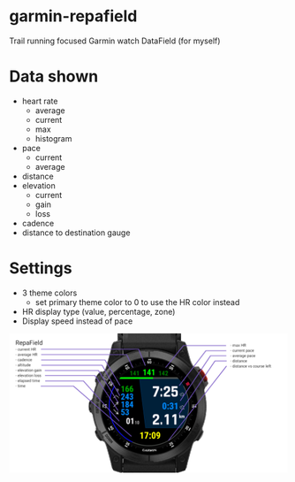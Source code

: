 # garmin-repafield
Trail running focused Garmin watch DataField (for myself)

# Data shown

- heart rate
  - average
  - current
  - max
  - histogram
- pace
  - current
  - average
- distance
- elevation
  - current
  - gain
  - loss
- cadence
- distance to destination gauge

# Settings

- 3 theme colors
  - set primary theme color to 0 to use the HR color instead
- HR display type (value, percentage, zone)
- Display speed instead of pace

![RepaField running](./repafield1.png)
